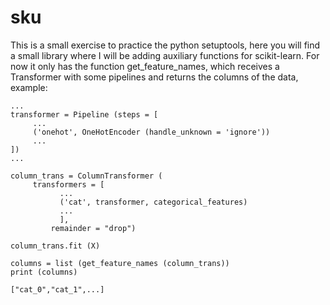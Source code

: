 # sku
This is a small exercise to practice the python setuptools, here you will find a small library where I will be adding auxiliary functions for scikit-learn. For now it only has the function get_feature_names, which receives a Transformer with some pipelines and returns the columns of the data, example:
```
...
transformer = Pipeline (steps = [
     ...
     ('onehot', OneHotEncoder (handle_unknown = 'ignore'))
     ...
])
...

column_trans = ColumnTransformer (
     transformers = [
           ...
           ('cat', transformer, categorical_features)
           ...
           ],
         remainder = "drop")

column_trans.fit (X)

columns = list (get_feature_names (column_trans))
print (columns)

["cat_0","cat_1",...]

```
